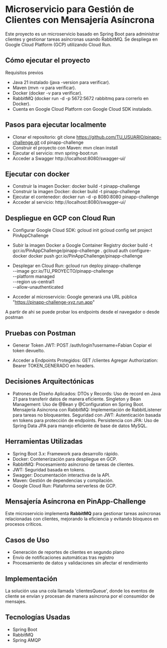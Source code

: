 # Microservicio para Gestión de Clientes con Mensajería Asíncrona

Este proyecto es un microservicio basado en Spring Boot para administrar clientes y gestionar tareas asíncronas usando RabbitMQ. Se despliega en Google Cloud Platform (GCP) utilizando Cloud Run.

## Cómo ejecutar el proyecto
Requisitos previos
* Java 21 instalado (java -version para verificar).
* Maven (mvn -v para verificar).
* Docker (docker -v para verificar).
* RabbitMQ (docker run -d -p 5672:5672 rabbitmq para correrlo en Docker).
* Cuenta en Google Cloud Platform con Google Cloud SDK instalado.

## Pasos para ejecutar localmente
- Clonar el repositorio:
	git clone https://github.com/TU_USUARIO/pinapp-challenge.git
	cd pinapp-challenge
- Construir el proyecto con Maven:
	mvn clean install
- Ejecutar el servicio: 
	mvn spring-boot:run
- Acceder a Swagger
	http://localhost:8080/swagger-ui/
	
## Ejecutar con docker
- Construir la imagen Docker:
	docker build -t pinapp-challenge
- Construir la imagen Docker:
	docker build -t pinapp-challenge 
- Ejecutar el contenedor:
	docker run -d -p 8080:8080 pinapp-challenge
- Acceder al servicio:
	http://localhost:8080/swagger-ui/

## Despliegue en GCP con Cloud Run
- Configurar Google Cloud SDK:
	gcloud init
	gcloud config set project PinAppChallenge

- Subir la imagen Docker a Google Container Registry
	docker build -t gcr.io/PinAppChallenge/pinapp-challenge .
	gcloud auth configure-docker
	docker push gcr.io/PinAppChallenge/pinapp-challenge

- Desplegar en Cloud Run:
   gcloud run deploy pinapp-challenge \
       --image gcr.io/TU_PROYECTO/pinapp-challenge \
       --platform managed \
       --region us-central1 \
       --allow-unauthenticated

- Acceder al microservicio:
	Google generará una URL pública "https://pinapp-challenge-xyz.run.app"

A partir de ahi se puede probar los endpoints desde el navegador o desde postman

## Pruebas con Postman
- Generar Token JWT:
   POST /auth/login?username=Fabian
   Copiar el token devuelto.

- Acceder a Endpoints Protegidos:
   GET /clientes
   Agregar Authorization: Bearer TOKEN_GENERADO en headers.

## Decisiones Arquitectónicas
- Patrones de Diseño Aplicados:
	DTOs y Records: Uso de record en Java 21 para transferir datos de manera 
	eficiente. 
	Singleton y Bean Management: Uso de @Bean y @Configuration en Spring Boot. 
	Mensajería Asíncrona con RabbitMQ: Implementación de RabbitListener para tareas 
	no bloqueantes.
	Seguridad con JWT: Autenticación basada en tokens para protección de endpoints.  	Persistencia con JPA: Uso de Spring Data JPA para manejo eficiente de base de 
	datos MySQL.

## Herramientas Utilizadas
- Spring Boot 3.x: Framework para desarrollo rápido. 
- Docker: Contenerización para despliegue en GCP.
- RabbitMQ: Procesamiento asíncrono de tareas de clientes.
- JWT: Seguridad basada en tokens.
- Swagger: Documentación interactiva de la API.
- Maven: Gestión de dependencias y compilación.
- Google Cloud Run: Plataforma serverless de GCP.


## Mensajería Asíncrona en PinApp-Challenge
Este microservicio implementa **RabbitMQ** para gestionar tareas asíncronas relacionadas con clientes, mejorando la eficiencia y evitando bloqueos en procesos críticos.

## Casos de Uso
- Generación de reportes de clientes en segundo plano
- Envío de notificaciones automáticas tras registro
- Procesamiento de datos y validaciones sin afectar el rendimiento

## Implementación
La solución usa una cola llamada 'clientesQueue', donde los eventos de cliente se envían y procesan de manera asíncrona por el consumidor de mensajes.

## Tecnologías Usadas
- Spring Boot
- RabbitMQ
- Spring AMQP

